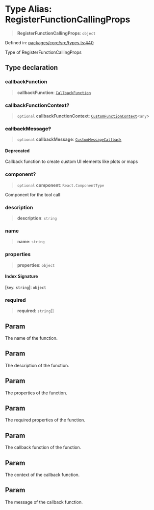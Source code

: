 # Type Alias: RegisterFunctionCallingProps

> **RegisterFunctionCallingProps**: `object`

Defined in: [packages/core/src/types.ts:440](https://github.com/GeoDaCenter/openassistant/blob/a1bcfdf89aac2d64b3bda9cf92b96ead076def28/packages/core/src/types.ts#L440)

Type of RegisterFunctionCallingProps

## Type declaration

### callbackFunction

> **callbackFunction**: [`CallbackFunction`](CallbackFunction.md)

### callbackFunctionContext?

> `optional` **callbackFunctionContext**: [`CustomFunctionContext`](CustomFunctionContext.md)\<`any`\>

### ~~callbackMessage?~~

> `optional` **callbackMessage**: [`CustomMessageCallback`](CustomMessageCallback.md)

#### Deprecated

Callback function to create custom UI elements like plots or maps

### component?

> `optional` **component**: `React.ComponentType`

Component for the tool call

### description

> **description**: `string`

### name

> **name**: `string`

### properties

> **properties**: `object`

#### Index Signature

\[`key`: `string`\]: `object`

### required

> **required**: `string`[]

## Param

The name of the function.

## Param

The description of the function.

## Param

The properties of the function.

## Param

The required properties of the function.

## Param

The callback function of the function.

## Param

The context of the callback function.

## Param

The message of the callback function.
